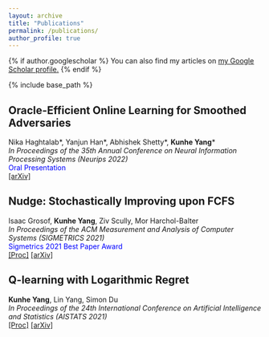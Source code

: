```yaml
---
layout: archive
title: "Publications"
permalink: /publications/
author_profile: true
---
```


{% if author.googlescholar %}
  You can also find my articles on <u><a href="{{author.googlescholar}}">my Google Scholar profile</a>.</u>
{% endif %}

{% include base_path %}


## Oracle-Efficient Online Learning for Smoothed Adversaries
Nika Haghtalab\*, Yanjun Han\*, Abhishek Shetty\*, **Kunhe Yang**\*  
*In Proceedings of the 35th Annual Conference on Neural Information Processing Systems (Neurips 2022)*  
<span style="color:blue">Oral Presentation</span>  
[[arXiv]](https://arxiv.org/abs/2202.08549)  


## Nudge: Stochastically Improving upon FCFS
Isaac Grosof, **Kunhe Yang**, Ziv Scully, Mor Harchol-Balter  
*In Proceedings of the ACM Measurement and Analysis of Computer Systems (SIGMETRICS 2021)*  
<span style="color:blue">Sigmetrics 2021 Best Paper Award</span>  
[[Proc]](https://dl.acm.org/doi/abs/10.1145/3410220.3460102) [[arXiv]](https://arxiv.org/abs/2106.01492)  


## Q-learning with Logarithmic Regret
**Kunhe Yang**, Lin Yang, Simon Du  
*In Proceedings of the 24th International Conference on Artificial Intelligence and Statistics (AISTATS 2021)*  
[[Proc]](https://proceedings.mlr.press/v130/yang21b.html) [[arXiv]](https://arxiv.org/abs/2006.09118)